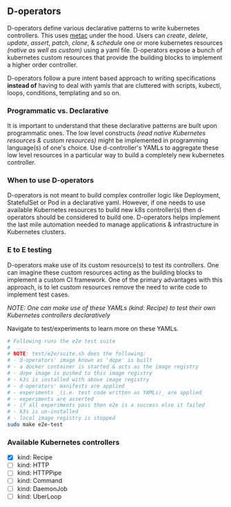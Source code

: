 ## D-operators
D-operators define various declarative patterns to write kubernetes controllers. This uses [metac](https://github.com/AmitKumarDas/metac/) under the hood. Users can _create_, _delete_, _update_, _assert_, _patch_, _clone_, & _schedule_ one or more kubernetes resources _(native as well as custom)_ using a yaml file. D-operators expose a bunch of kubernetes custom resources that provide the building blocks to implement a higher order controller.

D-operators follow a pure intent based approach to writing specifications **instead of** having to deal with yamls that are cluttered with scripts, kubectl, loops, conditions, templating and so on.

### Programmatic vs. Declarative
It is important to understand that these declarative patterns are built upon programmatic ones. The low level constructs _(read native Kubernetes resources & custom resources)_ might be implemented in programming language(s) of one's choice. Use d-controller's YAMLs to aggregate these low level resources in a particular way to build a completely new kubernetes controller.

### When to use D-operators
D-operators is not meant to build complex controller logic like Deployment, StatefulSet or Pod in a declarative yaml. However, if one needs to use available Kubernetes resources to build new k8s controller(s) then d-operators should be considered to build one. D-operators helps implement the last mile automation needed to manage applications & infrastructure in Kubernetes clusters.

### E to E testing
D-operators make use of its custom resource(s) to test its controllers. One can imagine these custom resources acting as the building blocks to implement a custom CI framework. One of the primary advantages with this approach, is to let custom resources remove the need to write code to implement test cases.

_NOTE: One can make use of these YAMLs (kind: Recipe) to test their own Kubernetes controllers declaratively_

Navigate to test/experiments to learn more on these YAMLs.

```sh
# Following runs the e2e test suite
#
# NOTE: test/e2e/suite.sh does the following:
# - d-operators' image known as 'dope' is built
# - a docker container is started & acts as the image registry
# - dope image is pushed to this image registry
# - k3s is installed with above image registry
# - d-operators' manifests are applied
# - experiments _(i.e. test code written as YAMLs)_ are applied
# - experiments are asserted
# - if all experiments pass then e2e is a success else it failed
# - k3s is un-installed
# - local image registry is stopped
sudo make e2e-test
```

### Available Kubernetes controllers
- [x] kind: Recipe
- [ ] kind: HTTP
- [ ] kind: HTTPPipe
- [ ] kind: Command
- [ ] kind: DaemonJob
- [ ] kind: UberLoop
